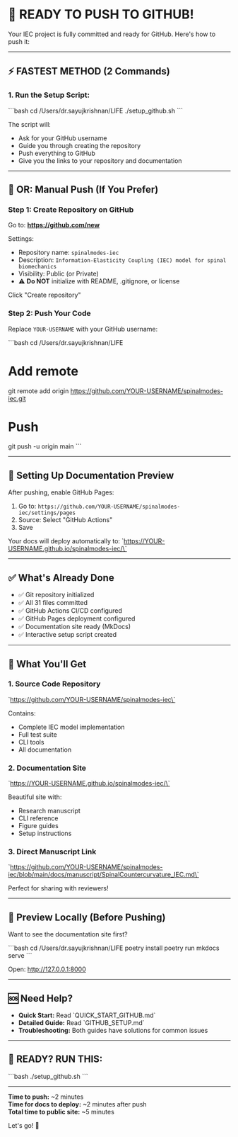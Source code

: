 # 🎉 READY TO PUSH TO GITHUB!

Your IEC project is fully committed and ready for GitHub. Here's how to push it:

---

## ⚡ FASTEST METHOD (2 Commands)

### 1. Run the Setup Script:

\`\`\`bash
cd /Users/dr.sayujkrishnan/LIFE
./setup_github.sh
\`\`\`

The script will:
- Ask for your GitHub username
- Guide you through creating the repository
- Push everything to GitHub
- Give you the links to your repository and documentation

---

## 🚀 OR: Manual Push (If You Prefer)

### Step 1: Create Repository on GitHub

Go to: **https://github.com/new**

Settings:
- Repository name: `spinalmodes-iec`
- Description: `Information-Elasticity Coupling (IEC) model for spinal biomechanics`
- Visibility: Public (or Private)
- ⚠️ **Do NOT** initialize with README, .gitignore, or license

Click "Create repository"

### Step 2: Push Your Code

Replace `YOUR-USERNAME` with your GitHub username:

\`\`\`bash
cd /Users/dr.sayujkrishnan/LIFE

# Add remote
git remote add origin https://github.com/YOUR-USERNAME/spinalmodes-iec.git

# Push
git push -u origin main
\`\`\`

---

## 📖 Setting Up Documentation Preview

After pushing, enable GitHub Pages:

1. Go to: `https://github.com/YOUR-USERNAME/spinalmodes-iec/settings/pages`
2. Source: Select "GitHub Actions"
3. Save

Your docs will deploy automatically to:
\`https://YOUR-USERNAME.github.io/spinalmodes-iec/\`

---

## ✅ What's Already Done

- ✅ Git repository initialized
- ✅ All 31 files committed
- ✅ GitHub Actions CI/CD configured
- ✅ GitHub Pages deployment configured
- ✅ Documentation site ready (MkDocs)
- ✅ Interactive setup script created

---

## 🎯 What You'll Get

### 1. Source Code Repository
\`https://github.com/YOUR-USERNAME/spinalmodes-iec\`

Contains:
- Complete IEC model implementation
- Full test suite
- CLI tools
- All documentation

### 2. Documentation Site
\`https://YOUR-USERNAME.github.io/spinalmodes-iec/\`

Beautiful site with:
- Research manuscript
- CLI reference
- Figure guides
- Setup instructions

### 3. Direct Manuscript Link
\`https://github.com/YOUR-USERNAME/spinalmodes-iec/blob/main/docs/manuscript/SpinalCountercurvature_IEC.md\`

Perfect for sharing with reviewers!

---

## 📱 Preview Locally (Before Pushing)

Want to see the documentation site first?

\`\`\`bash
cd /Users/dr.sayujkrishnan/LIFE
poetry install
poetry run mkdocs serve
\`\`\`

Open: http://127.0.0.1:8000

---

## 🆘 Need Help?

- **Quick Start:** Read \`QUICK_START_GITHUB.md\`
- **Detailed Guide:** Read \`GITHUB_SETUP.md\`
- **Troubleshooting:** Both guides have solutions for common issues

---

## 🚀 READY? RUN THIS:

\`\`\`bash
./setup_github.sh
\`\`\`

---

**Time to push:** ~2 minutes  
**Time for docs to deploy:** ~2 minutes after push  
**Total time to public site:** ~5 minutes

Let's go! 🎉
